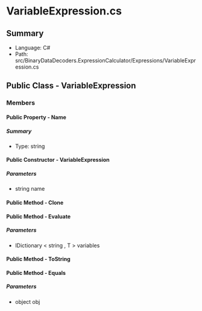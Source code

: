 ﻿# VariableExpression.cs

## Summary

* Language: C#
* Path: src/BinaryDataDecoders.ExpressionCalculator/Expressions/VariableExpression.cs

## Public Class - VariableExpression

### Members

#### Public Property - Name

##### Summary

 * Type: string 

#### Public Constructor - VariableExpression

#####  Parameters

 - string name 

#### Public Method - Clone


#### Public Method - Evaluate

#####  Parameters

 - IDictionary < string , T > variables 

#### Public Method - ToString


#### Public Method - Equals

#####  Parameters

 - object obj 

